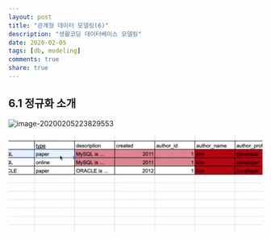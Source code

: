 ```yaml
---
layout: post
title: "관계형 데이터 모델링(6)"
description: "생활코딩 데이터베이스 모델링"
date: 2020-02-05
tags: [db, modeling]
comments: true
share: true
---
```




## 6.1 정규화 소개

![image-20200205223829553](../../../../Library/Application%20Support/typora-user-images/image-20200205223829553.png)



![image-20200205223921836](../images/image-20200205223921836.png)